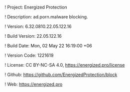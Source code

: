! Project: Energized Protection

! Description: ad.porn.malware blocking.

! Version: 6.32.0810.22.05.122.16

! Build Version: 22.05.122.16

! Build Date: Mon, 02 May 22 16:19:00 +06

! Version Code: 1221619

! License: CC BY-NC-SA 4.0, https://energized.pro/license

! Github: https://github.com/EnergizedProtection/block

! Web: https://energized.pro
